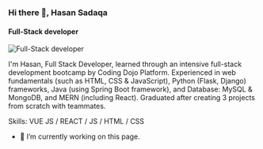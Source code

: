 ### Hi there 👋, Hasan Sadaqa
#### Full-Stack developer 
![Full-Stack developer ](https://arturssmirnovs.github.io/github-profile-readme-generator/images/banner.png)

I'm Hasan, Full Stack Developer, learned through an intensive full-stack development bootcamp by Coding Dojo Platform.
Experienced in web fundamentals (such as HTML, CSS & JavaScript), Python (Flask, Django) frameworks, Java (using Spring Boot framework), and Database: MySQL & MongoDB, and MERN (including React). Graduated after creating 3 projects from scratch with teammates.

Skills: VUE JS / REACT / JS / HTML / CSS

- 🔭 I’m currently working on this page. 

